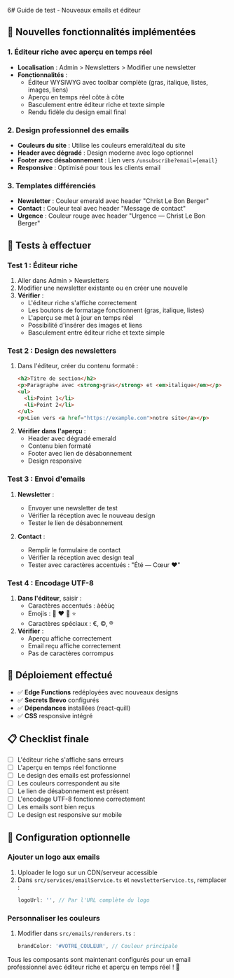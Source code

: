 6# Guide de test - Nouveaux emails et éditeur

## 🎨 Nouvelles fonctionnalités implémentées

### 1. **Éditeur riche avec aperçu en temps réel**

- **Localisation** : Admin > Newsletters > Modifier une newsletter
- **Fonctionnalités** :
  - Éditeur WYSIWYG avec toolbar complète (gras, italique, listes, images, liens)
  - Aperçu en temps réel côte à côte
  - Basculement entre éditeur riche et texte simple
  - Rendu fidèle du design email final

### 2. **Design professionnel des emails**

- **Couleurs du site** : Utilise les couleurs emerald/teal du site
- **Header avec dégradé** : Design moderne avec logo optionnel
- **Footer avec désabonnement** : Lien vers `/unsubscribe?email={email}`
- **Responsive** : Optimisé pour tous les clients email

### 3. **Templates différenciés**

- **Newsletter** : Couleur emerald avec header "Christ Le Bon Berger"
- **Contact** : Couleur teal avec header "Message de contact"
- **Urgence** : Couleur rouge avec header "Urgence — Christ Le Bon Berger"

## 🧪 Tests à effectuer

### Test 1 : Éditeur riche

1. Aller dans Admin > Newsletters
2. Modifier une newsletter existante ou en créer une nouvelle
3. **Vérifier** :
   - L'éditeur riche s'affiche correctement
   - Les boutons de formatage fonctionnent (gras, italique, listes)
   - L'aperçu se met à jour en temps réel
   - Possibilité d'insérer des images et liens
   - Basculement entre éditeur riche et texte simple

### Test 2 : Design des newsletters

1. Dans l'éditeur, créer du contenu formaté :
   ```html
   <h2>Titre de section</h2>
   <p>Paragraphe avec <strong>gras</strong> et <em>italique</em></p>
   <ul>
     <li>Point 1</li>
     <li>Point 2</li>
   </ul>
   <p>Lien vers <a href="https://example.com">notre site</a></p>
   ```
2. **Vérifier dans l'aperçu** :
   - Header avec dégradé emerald
   - Contenu bien formaté
   - Footer avec lien de désabonnement
   - Design responsive

### Test 3 : Envoi d'emails

1. **Newsletter** :

   - Envoyer une newsletter de test
   - Vérifier la réception avec le nouveau design
   - Tester le lien de désabonnement

2. **Contact** :
   - Remplir le formulaire de contact
   - Vérifier la réception avec design teal
   - Tester avec caractères accentués : "Été — Cœur ❤️"

### Test 4 : Encodage UTF-8

1. **Dans l'éditeur**, saisir :
   - Caractères accentués : àéèùç
   - Emojis : 🎉 ❤️ 🙏 ⭐
   - Caractères spéciaux : €, ©, ®
2. **Vérifier** :
   - Aperçu affiche correctement
   - Email reçu affiche correctement
   - Pas de caractères corrompus

## 🚀 Déploiement effectué

- ✅ **Edge Functions** redéployées avec nouveaux designs
- ✅ **Secrets Brevo** configurés
- ✅ **Dépendances** installées (react-quill)
- ✅ **CSS** responsive intégré

## 📋 Checklist finale

- [ ] L'éditeur riche s'affiche sans erreurs
- [ ] L'aperçu en temps réel fonctionne
- [ ] Le design des emails est professionnel
- [ ] Les couleurs correspondent au site
- [ ] Le lien de désabonnement est présent
- [ ] L'encodage UTF-8 fonctionne correctement
- [ ] Les emails sont bien reçus
- [ ] Le design est responsive sur mobile

## 🔧 Configuration optionnelle

### Ajouter un logo aux emails

1. Uploader le logo sur un CDN/serveur accessible
2. Dans `src/services/emailService.ts` et `newsletterService.ts`, remplacer :
   ```typescript
   logoUrl: '', // Par l'URL complète du logo
   ```

### Personnaliser les couleurs

1. Modifier dans `src/emails/renderers.ts` :
   ```typescript
   brandColor: '#VOTRE_COULEUR', // Couleur principale
   ```

Tous les composants sont maintenant configurés pour un email professionnel avec éditeur riche et aperçu en temps réel ! 🎉
